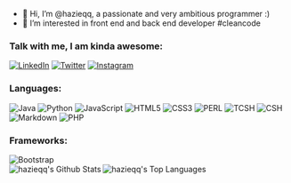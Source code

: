 - 👋 Hi, I’m @hazieqq, a passionate and very ambitious programmer :)
- 👀 I’m interested in front end and back end developer #cleancode


### Talk with me, I am kinda awesome:
[<img alt="LinkedIn" src="https://img.shields.io/badge/linkedin%20-%230077B5.svg?&style=for-the-badge&logo=linkedin&logoColor=white"/>][linkedin]
[<img alt="Twitter" src="https://img.shields.io/badge/twitter%20-%231DA1F2.svg?&style=for-the-badge&logo=Twitter&logoColor=white"/>][twitter]
[<img alt="Instagram" src="https://img.shields.io/badge/instagram%20-%23E4405F.svg?&style=for-the-badge&logo=Instagram&logoColor=white"/>][instagram]

### Languages:
<p>
<img alt="Java" src="https://img.shields.io/badge/java-%23ED8B00.svg?&style=for-the-badge&logo=java&logoColor=white"/>
<img alt="Python" src="https://img.shields.io/badge/python%20-%2314354C.svg?&style=for-the-badge&logo=python&logoColor=white"/>
<img alt="JavaScript" src="https://img.shields.io/badge/javascript%20-%23323330.svg?&style=for-the-badge&logo=javascript&logoColor=%23F7DF1E"/>
<img alt="HTML5" src="https://img.shields.io/badge/html5%20-%23E34F26.svg?&style=for-the-badge&logo=html5&logoColor=white"/>
<img alt="CSS3" src="https://img.shields.io/badge/css3%20-%231572B6.svg?&style=for-the-badge&logo=css3&logoColor=white"/>
<img alt="PERL" src="https://img.shields.io/badge/PERL-blue?style=for-the-badge&logo=appveyor"/>
<img alt="TCSH" src="https://img.shields.io/badge/TCSH-yellowgreen?style=for-the-badge&logo=tcsh"/>
<img alt="CSH" src="https://img.shields.io/badge/CSH-yellowgreen?style=for-the-badge&logo=csh"/>
<img alt="Markdown" src="https://img.shields.io/badge/MARKDOWN-orange?style=for-the-badge&logo=markdown"/>
<img alt="PHP" src="https://img.shields.io/badge/PHP-lightgrey?style=for-the-badge&logo=php"/>
</p>

### Frameworks:
<img alt="Bootstrap" src="https://img.shields.io/badge/bootstrap%20-%23563D7C.svg?&style=for-the-badge&logo=bootstrap&logoColor=white"/>


[linkedin]: https://www.linkedin.com/in/muhammad-h-687878bb/
[twitter]: https://twitter.com/hazieq_muhammad
[instagram]: https://www.instagram.com/hazieqqqqqq/

<br>
<img align="left" alt="hazieqq's Github Stats" src="https://github-readme-stats.vercel.app/api?username=hazieqq&show_icons=true&hide_border=true&hide=stars,prs?count_private=true&theme=dracula" />
<img align="left" alt="hazieqq's Top Languages" src="https://github-readme-stats.vercel.app/api/top-langs/?username=hazieqq&theme=dracula&hide=Swift,Kotlin,Objective-C,HTML,CSS,Tex" />




